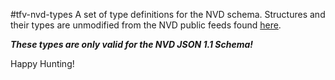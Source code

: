 #tfv-nvd-types
A set of type definitions for the NVD schema. Structures and their types are unmodified from the NVD public feeds found [here](https://nvd.nist.gov/vuln/data-feeds#JSON_FEED). 

_**These types are only valid for the NVD JSON 1.1 Schema!**_

Happy Hunting!